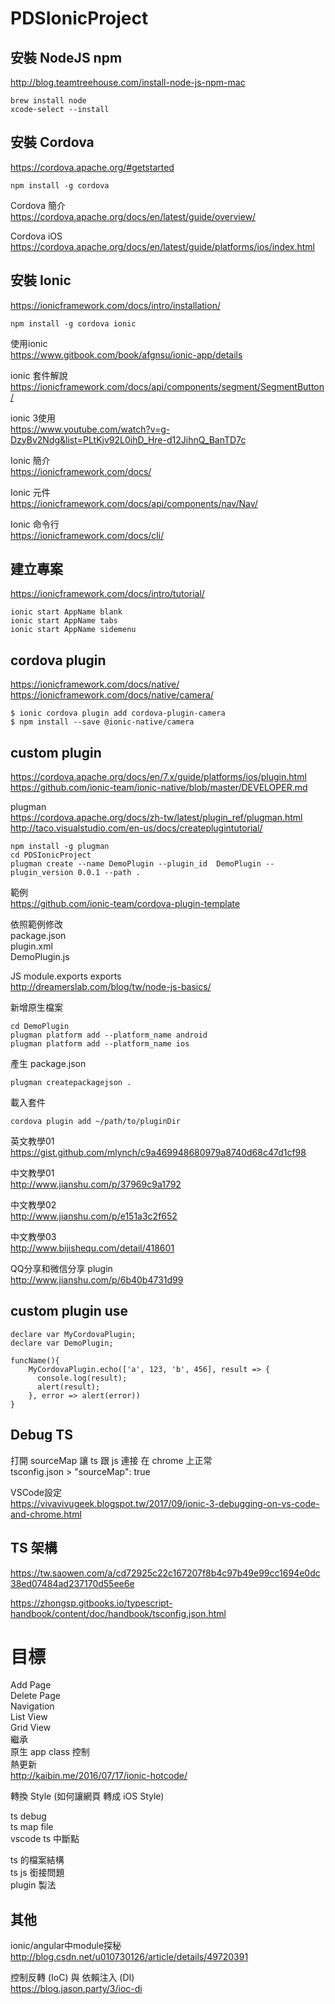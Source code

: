 # PDSIonicProject

## 安裝 NodeJS npm
http://blog.teamtreehouse.com/install-node-js-npm-mac

```
brew install node
xcode-select --install
```

## 安裝 Cordova
https://cordova.apache.org/#getstarted

```
npm install -g cordova
```

Cordova 簡介  
https://cordova.apache.org/docs/en/latest/guide/overview/

Cordova iOS  
https://cordova.apache.org/docs/en/latest/guide/platforms/ios/index.html

## 安裝 Ionic
https://ionicframework.com/docs/intro/installation/

```
npm install -g cordova ionic
```

使用ionic  
https://www.gitbook.com/book/afgnsu/ionic-app/details

ionic 套件解說  
https://ionicframework.com/docs/api/components/segment/SegmentButton/

ionic 3使用  
https://www.youtube.com/watch?v=g-DzyBv2Ndg&list=PLtKjv92L0ihD_Hre-d12JihnQ_BanTD7c

Ionic 簡介  
https://ionicframework.com/docs/

Ionic 元件  
https://ionicframework.com/docs/api/components/nav/Nav/

Ionic 命令行  
https://ionicframework.com/docs/cli/

## 建立專案
https://ionicframework.com/docs/intro/tutorial/

```
ionic start AppName blank
ionic start AppName tabs
ionic start AppName sidemenu
```

## cordova plugin
https://ionicframework.com/docs/native/  
https://ionicframework.com/docs/native/camera/

```
$ ionic cordova plugin add cordova-plugin-camera
$ npm install --save @ionic-native/camera
```

## custom plugin
https://cordova.apache.org/docs/en/7.x/guide/platforms/ios/plugin.html  
https://github.com/ionic-team/ionic-native/blob/master/DEVELOPER.md

plugman  
https://cordova.apache.org/docs/zh-tw/latest/plugin_ref/plugman.html  
http://taco.visualstudio.com/en-us/docs/createplugintutorial/  
```
npm install -g plugman
cd PDSIonicProject
plugman create --name DemoPlugin --plugin_id  DemoPlugin --plugin_version 0.0.1 --path .
```
範例  
https://github.com/ionic-team/cordova-plugin-template

依照範例修改  
package.json  
plugin.xml  
DemoPlugin.js

JS module.exports exports  
http://dreamerslab.com/blog/tw/node-js-basics/

新增原生檔案
```
cd DemoPlugin
plugman platform add --platform_name android
plugman platform add --platform_name ios
```
產生 package.json
```
plugman createpackagejson .
```
載入套件
```
cordova plugin add ~/path/to/pluginDir
```

英文教學01  
https://gist.github.com/mlynch/c9a469948680979a8740d68c47d1cf98

中文教學01  
http://www.jianshu.com/p/37969c9a1792

中文教學02  
http://www.jianshu.com/p/e151a3c2f652

中文教學03  
http://www.bijishequ.com/detail/418601

QQ分享和微信分享 plugin  
http://www.jianshu.com/p/6b40b4731d99

## custom plugin use
```
declare var MyCordovaPlugin;
declare var DemoPlugin;

funcName(){
    MyCordovaPlugin.echo(['a', 123, 'b', 456], result => {
      console.log(result);
      alert(result);
    }, error => alert(error))
}
```

## Debug TS
打開 sourceMap 讓 ts 跟 js 連接 在 chrome 上正常  
tsconfig.json > "sourceMap": true

VSCode設定  
https://vivavivugeek.blogspot.tw/2017/09/ionic-3-debugging-on-vs-code-and-chrome.html

## TS 架構
https://tw.saowen.com/a/cd72925c22c167207f8b4c97b49e99cc1694e0dc38ed07484ad237170d55ee6e  

https://zhongsp.gitbooks.io/typescript-handbook/content/doc/handbook/tsconfig.json.html  

# 目標
Add Page  
Delete Page  
Navigation  
List View  
Grid View  
繼承  
原生 app class 控制  
熱更新  
http://kaibin.me/2016/07/17/ionic-hotcode/

轉換 Style (如何讓網頁 轉成 iOS Style)

ts debug  
ts map file  
vscode ts 中斷點  

ts 的檔案結構  
ts js 銜接問題  
plugin 製法  

## 其他
ionic/angular中module探秘  
http://blog.csdn.net/u010730126/article/details/49720391

控制反轉 (IoC) 與 依賴注入 (DI)  
https://blog.jason.party/3/ioc-di
